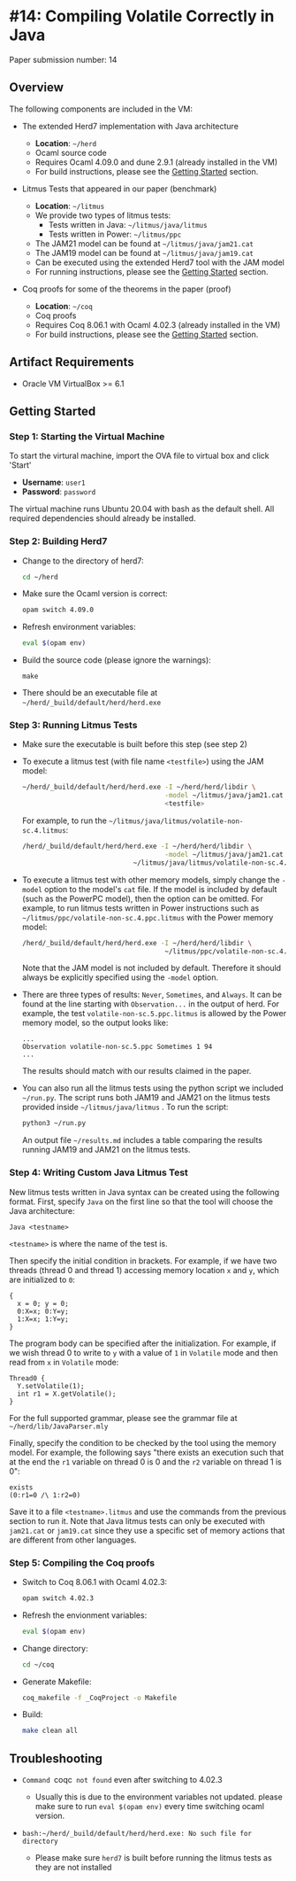 # #14: Compiling Volatile Correctly in Java 
Paper submission number: 14

## Overview
The following components are included in the VM:
- The extended Herd7 implementation with Java architecture
  - **Location**: `~/herd`
  - Ocaml source code
  - Requires Ocaml 4.09.0 and dune 2.9.1 (already installed in the VM)
  - For build instructions, please see the [Getting Started](#getting-started) section.

- Litmus Tests that appeared in our paper (benchmark)
  - **Location**: `~/litmus`
  - We provide two types of litmus tests:
    - Tests written in Java: `~/litmus/java/litmus`
    - Tests written in Power: `~/litmus/ppc`
  - The JAM21 model can be found at `~/litmus/java/jam21.cat`
  - The JAM19 model can be found at `~/litmus/java/jam19.cat`
  - Can be executed using the extended Herd7 tool with the JAM model 
  - For running instructions, please see the [Getting Started](#getting-started) section.

- Coq proofs for some of the theorems in the paper (proof)
  - **Location**: `~/coq`
  - Coq proofs 
  - Requires Coq 8.06.1 with Ocaml 4.02.3 (already installed in the VM)
  - For build instructions, please see the [Getting Started](#getting-started) section.

## Artifact Requirements
* Oracle VM VirtualBox >= 6.1

## Getting Started

### Step 1: Starting the Virtual Machine
To start the virtural machine, import the OVA file to virtual box and click 'Start'
* **Username**: `user1`
* **Password**: `password`

The virtual machine runs Ubuntu 20.04 with bash as the default shell. All required dependencies should already be installed. 

### Step 2: Building Herd7
* Change to the directory of herd7:
  ```bash
  cd ~/herd
  ```
* Make sure the Ocaml version is correct:
  ```bash
  opam switch 4.09.0
  ```
* Refresh environment variables:
  ```bash
  eval $(opam env)
  ```
* Build the source code (please ignore the warnings):
  ```
  make 
  ```
* There should be an executable file at `~/herd/_build/default/herd/herd.exe`

### Step 3: Running Litmus Tests
* Make sure the executable is built before this step (see step 2)
* To execute a litmus test (with file name `<testfile>`) using the JAM model:
  ```bash
  ~/herd/_build/default/herd/herd.exe -I ~/herd/herd/libdir \
                                      -model ~/litmus/java/jam21.cat \
                                      <testfile>
  ```
  For example, to run the `~/litmus/java/litmus/volatile-non-sc.4.litmus`:
  ```bash
  /herd/_build/default/herd/herd.exe -I ~/herd/herd/libdir \
                                      -model ~/litmus/java/jam21.cat \
                              ~/litmus/java/litmus/volatile-non-sc.4.litmus
  ```
* To execute a litmus test with other memory models, simply change the `-model` option to the model's `cat` file. If the model is included by default (such as the PowerPC model), then the option can be omitted. For example, to run litmus tests written in Power instructions such as `~/litmus/ppc/volatile-non-sc.4.ppc.litmus` with the Power memory model:
  ```bash
  /herd/_build/default/herd/herd.exe -I ~/herd/herd/libdir \
                                      ~/litmus/ppc/volatile-non-sc.4.ppc.litmus
  ```
  Note that the JAM model is not included by default. Therefore it should always be explicitly specified using the `-model` option.

* There are three types of results: `Never`, `Sometimes`, and `Always`. It can be found at the line starting with `Observation...` in the output of herd. For example, the test `volatile-non-sc.5.ppc.litmus` is allowed by the Power memory model, so the output looks like:
  ```
  ...
  Observation volatile-non-sc.5.ppc Sometimes 1 94
  ...
  ```
  The results should match with our results claimed in the paper.

* You can also run all the litmus tests using the python script we included `~/run.py`. The script runs both JAM19 and JAM21 on the litmus tests provided inside `~/litmus/java/litmus` . To run the script:
  ```bash
  python3 ~/run.py
  ```
  An output file `~/results.md` includes a table comparing the results running JAM19 and JAM21 on the litmus tests. 

### Step 4: Writing Custom Java Litmus Test
New litmus tests written in Java syntax can be created using the following format. First, specify `Java` on the first line so that the tool will choose the Java architecture:
```
Java <testname>
```
`<testname>` is where the name of the test is. 

Then specify the initial condition in brackets. For example, if we have two threads (thread 0 and thread 1) accessing memory location `x` and `y`, which are initialized to `0`:
```
{
  x = 0; y = 0;
  0:X=x; 0:Y=y;
  1:X=x; 1:Y=y;
}
```

The program body can be specified after the initialization. For example, if we wish thread 0 to write to `y` with a value of `1` in `Volatile` mode and then read from `x` in `Volatile` mode:
```
Thread0 {
  Y.setVolatile(1);
  int r1 = X.getVolatile();
}
```
For the full supported grammar, please see the grammar file at `~/herd/lib/JavaParser.mly`

Finally, specify the condition to be checked by the tool using the memory model. For example, the following says "there exists an execution such that at the end the `r1` variable on thread 0 is 0 and the `r2` variable on thread 1 is 0":
```
exists
(0:r1=0 /\ 1:r2=0)
```
Save it to a file `<testname>.litmus` and use the commands from the previous section to run it. Note that Java litmus tests can only be executed with `jam21.cat` or `jam19.cat` since they use a specific set of memory actions that are different from other languages. 


### Step 5: Compiling the Coq proofs
  * Switch to Coq 8.06.1 with Ocaml 4.02.3:
    ```bash
    opam switch 4.02.3
    ```
  * Refresh the envionment variables:
    ```bash
    eval $(opam env)
    ```
  * Change directory:
    ```bash
    cd ~/coq
    ```
  * Generate Makefile:
    ```bash
    coq_makefile -f _CoqProject -o Makefile
    ```
  * Build:
    ```bash
    make clean all
    ```
## Troubleshooting
* `Command `coqc` not found` even after switching to 4.02.3
  - Usually this is due to the environment variables not updated. please make sure to run `eval $(opam env)` every time switching ocaml version. 

* `bash:~/herd/_build/default/herd/herd.exe: No such file for directory`
  - Please make sure `herd7` is built before running the litmus tests as they are not installed 


